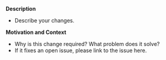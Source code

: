 **Description**
- Describe your changes.

**Motivation and Context**
- Why is this change required? What problem does it solve?
- If it fixes an open issue, please link to the issue here.